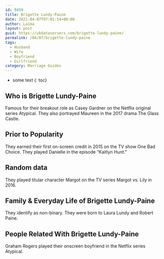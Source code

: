 ```yaml
---
id: 9459
title: Brigette Lundy-Paine
date: 2021-04-07T07:01:54+00:00
author: Laima
layout: post
guid: https://ukdataservers.com/brigette-lundy-paine/
permalink: /04/07/brigette-lundy-paine
tags:
  - Husband
  - Wife
  - Boyfriend
  - Girlfriend
category: Marriage Guides
---
```


* some text
{: toc}


## Who is Brigette Lundy-Paine
                  
                  
                  
Famous for their breakout role as Casey Gardner on the Netflix original series Atypical. They also portrayed Maureen in the 2017 drama The Glass Castle. 
                  
              
            
              
            
                
                
                
## Prior to Popularity
                  
                  
                  
They earned their first on-screen credit in 2015 on the TV show One Bad Choice. They played Danielle in the episode &#8220;Kaitlyn Hunt.&#8221; 
                  
              
            
              
            
                
                
                
## Random data
                  
                  
                  
They played titular character Margot on the TV series Margot vs. Lily in 2016. 
                  
              
            
              
            
                
                
                
## Family & Everyday Life of Brigette Lundy-Paine
                  
                  
                  
They identify as non-binary. They were born to Laura Lundy and Robert Paine. 
                  
              
            
              
            
                
                
                
## People Related With Brigette Lundy-Paine
                  
                  
                  
Graham Rogers played their onscreen boyfriend in the Netflix series Atypical. 
                  
              
            
              
            
                
              
            
              
              
            
            
              
            
          
          
          